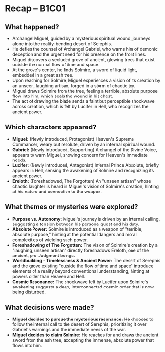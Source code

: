 # Recap – B1C01

## What happened?
*   Archangel Miguel, guided by a mysterious spiritual wound, journeys alone into the reality-bending desert of Serephis.
*   He defies the counsel of Archangel Gabriel, who warns him of demonic deception and the urgent need for his presence on the front lines.
*   Miguel discovers a secluded grove of ancient, glowing trees that exist outside the normal flow of time and space.
*   At the grove's center, he finds Solmire, a sword of liquid light, embedded in a great ash tree.
*   Upon reaching for Solmire, Miguel experiences a vision of its creation by an unseen, laughing artisan, forged in a storm of chaotic joy.
*   Miguel draws Solmire from the tree, feeling a terrible, absolute purpose flow into him, which seals the wound in his chest.
*   The act of drawing the blade sends a faint but perceptible shockwave across creation, which is felt by Lucifer in Hell, who recognizes the ancient power.

## Which characters appeared?
*   **Miguel:** (Newly introduced, Protagonist) Heaven's Supreme Commander, weary but resolute, driven by an internal spiritual wound.
*   **Gabriel:** (Newly introduced, Supporting) Archangel of the Divine Voice, appears to warn Miguel, showing concern for Heaven's immediate needs.
*   **Lucifer:** (Newly introduced, Antagonist) Infernal Prince Absolute, briefly appears in Hell, sensing the awakening of Solmire and recognizing its ancient power.
*   **Ereloth:** (Foreshadowed, The Forgotten) An "unseen artisan" whose chaotic laughter is heard in Miguel's vision of Solmire's creation, hinting at his nature and connection to the weapon.

## What themes or mysteries were explored?
*   **Purpose vs. Autonomy:** Miguel's journey is driven by an internal calling, suggesting a tension between his personal quest and his duty.
*   **Absolute Power:** Solmire is introduced as a weapon of "terrible, absolute purpose," hinting at the potential dangers and moral complexities of wielding such power.
*   **Foreshadowing of The Forgotten:** The vision of Solmire's creation by a "laughing, unseen artisan" directly foreshadows Ereloth, one of the ancient, pre-Judgment beings.
*   **Worldbuilding - Timelessness & Ancient Power:** The desert of Serephis and the grove existing "outside the flow of time and space" introduce elements of a reality beyond conventional understanding, hinting at powers older than Heaven and Hell.
*   **Cosmic Resonance:** The shockwave felt by Lucifer upon Solmire's awakening suggests a deep, interconnected cosmic order that is now being disturbed.

## What decisions were made?
*   **Miguel decides to pursue the mysterious resonance:** He chooses to follow the internal call to the desert of Serephis, prioritizing it over Gabriel's warnings and the immediate needs of the war.
*   **Miguel decides to claim Solmire:** He reaches for and draws the ancient sword from the ash tree, accepting the immense, absolute power that flows into him.